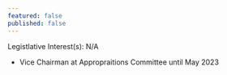 ```yaml
---
featured: false
published: false
---
```

Legistlative Interest(s): N/A

* Vice Chairman at Appropraitions Committee until May 2023